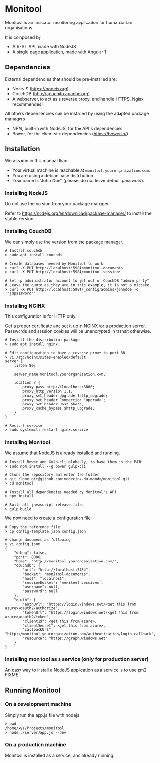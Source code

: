 # Monitool

Monitool is an indicator monitoring application for humanitarian organisations.

It is composed by
- A REST API, made with NodeJS
- A single page application, made with Angular 1

## Dependencies

External dependencies that should be pre-installed are:

- NodeJS (https://nodejs.org)
- CouchDB (http://couchdb.apache.org)
- A webserver, to act as a reverse proxy, and handle HTTPS. Nginx recommended!

All others dependencies can be installed by using the adapted package managers

- NPM, built-in with NodeJS, for the API's dependencies
- Bower, for the client site dependencies (https://bower.io/)


## Installation

We assume in this manual than:

- Your virtual machine is reachable at `monitool.yourorganization.com`.
- You are using a debian base distribution.
- Your name is "John Doe" (please, do not leave default password).


### Installing NodeJS

Do not use the version from your package manager.

Refer to https://nodejs.org/en/download/package-manager/ to install the stable version.


### Installing CouchDB

We can simply use the version from the package manager.
	
	# Install couchdb
	> sudo apt install couchdb

	# Create databases needed by Monitool to work
	> curl -X PUT http://localhost:5984/monitool-documents
	> curl -X PUT http://localhost:5984/monitool-sessions

	# Set up administrator account to get out of CouchDB "admin party"
	# Leave the quote as they are in this example, it is not a mistake.
	> curl -X PUT http://localhost:5984/_config/admins/johndoe -d '"jdpassword"'

### Installing NGINX

This configuration is for HTTP only.

Get a proper certificate and set it up in NGINX for a production server. Passwords and session cookies will be unencrypted in transit otherwise.

	# Install the distribution package
	> sudo apt install nginx

	# Edit configuration to have a reverse proxy to port 80
	> vi /etc/nginx/sites-enabled/default
	server {
		listen 80;

		server_name monitool.yourorganization.com;	

		location / {
			proxy_pass http://localhost:8000;
			proxy_http_version 1.1;
			proxy_set_header Upgrade $http_upgrade;
			proxy_set_header Connection 'upgrade';
			proxy_set_header Host $host;
			proxy_cache_bypass $http_upgrade;
		}
	}

	# Restart service
	> sudo systemctl restart nginx.service


### Installing Monitool

We assume that NodeJS is already installed and running.

	# Install Bower and Gulp-cli globally, to have them in the PATH
	> sudo npm install --g bower gulp-cli

	# Clone the repository and enter the folder
	> git clone git@github.com:medecins-du-monde/monitool.git
	> cd monitool

	# Install all dependencies needed by Monitool's API
	> npm install

	# Build all javascript release files
	> gulp build

We now need to create a configuration file

	# Copy the reference file
	> cp config-template.json config.json
	
	# Change document as following
	> vi config.json
	{
		"debug": false,
		"port": 8000,
		"home": "http://monitool.yourorganization.com/",
		"couchdb": {
			"url": "http://localhost:5984",
			"bucket": "monitool-documents",
			"host": "localhost",
			"sessionBucket": "monitool-sessions",
			"username": null,
			"password": null
		},
		"oauth": {
			"authUrl": "https://login.windows.net/<get this from azure>/oauth2/authorize",
			"tokenUrl": "https://login.windows.net/<get this from azure>/oauth2/token",
			"clientId": <get this from azure>,
			"clientSecret": <get this from azure>,
			"callbackUrl": "http://monitool.yourorganization.com/authentication/login-callback",
			"resource": "https://graph.windows.net"
		}
	}



### Installing monitool as a service (only for production server)

An easy way to install a NodeJS application as a service is to use pm2
FIXME


## Running Monitool

### On a development machine

Simply run the app.js file with nodejs

	> pwd
	/home/xyz/Projects/monitool
	> node ./server/app.js --dev


### On a production machine

Monitool is installed as a service, and already running.